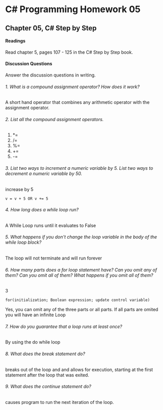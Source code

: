 # C# Programming Homework 05
## Chapter 05, C# Step by Step
####  Readings
Read chapter 5, pages 107 - 125 in the C# Step by Step book.
#### Discussion Questions
Answer the discussion questions in writing.


###### 1. What is a compound assignment operator? How does it work?
A short hand operator that combines any arithmetic operator with the assignment operator.

###### 2. List all the compound assignment operators.
  1. *=
  2. /=
  3. %=
  4. +=
  5. -=

###### 3. List two ways to increment a numeric variable by 5. List two ways to decrement a numeric variable by 50.
increase by 5
````
v = v + 5 OR v += 5
````

###### 4. How long does a while loop run?
A While Loop runs until it evaluates to False

###### 5. What happens if you don't change the loop variable in the body of the while loop block?
The loop will not terminate and will run forever

###### 6. How many parts does a for loop statement have? Can you omit any of them? Can you omit all of them? What happens if you omit all of them?
3
```
for(initialization; Boolean expression; update control variable)
```
Yes, you can omit any of the three parts or all parts. If all parts are omited you will have an infinite Loop


###### 7. How do you guarantee that a loop runs at least once?
By using the do while loop

###### 8. What does the break statement do?
breaks out of the loop and and allows for execution, starting at the first statement after the loop that was exited.

###### 9. What does the continue statement do?
causes program to run the next iteration of the loop.
